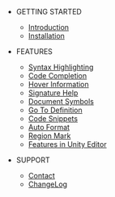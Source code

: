 
- GETTING STARTED

  - [Introduction](README.md#shaderlabvscode)
  - [Installation](Installation.md#installation)

- FEATURES
  - [Syntax Highlighting](Features.md#syntax-highlighting)
  - [Code Completion](Features.md#code-completion-and-basic-intellisense)
  - [Hover Information](Features.md#hover-information)
  - [Signature Help](Features.md#signature-help)
  - [Document Symbols](Features.md#document-symbols)
  - [Go To Definition](Features.md#go-to-definition)
  - [Code Snippets](Features.md#code-snippets)
  - [Auto Format](Features.md#auto-format)
  - [Region Mark](Features.md#1-region-mark)
  - [Features in Unity Editor](Features.md#features-in-unity-editor)

- SUPPORT
  - [Contact](contact.md#contact)
  - [ChangeLog](CHANGELOG.md#change-logs)